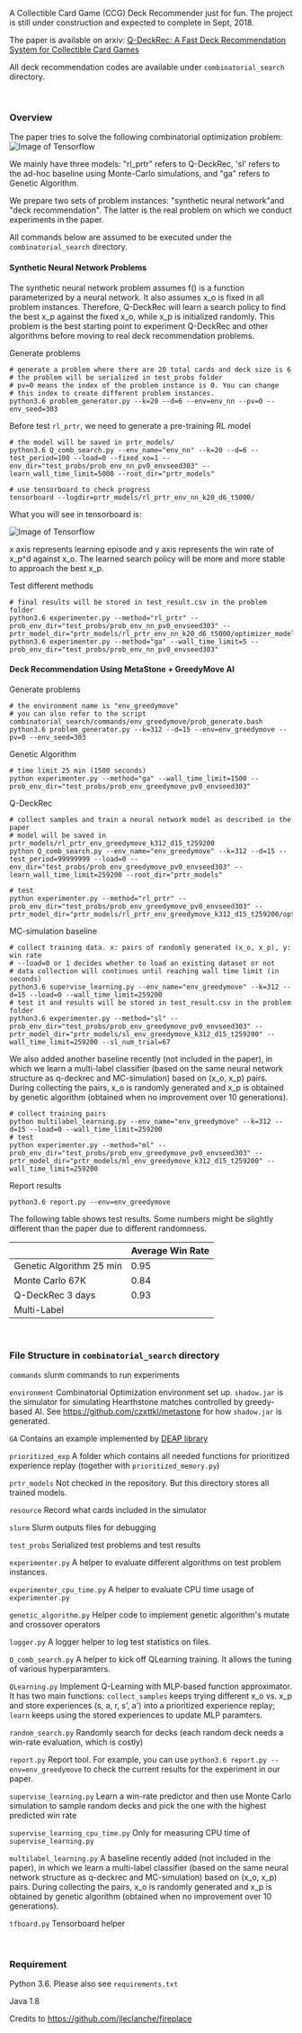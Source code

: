 A Collectible Card Game (CCG) Deck Recommender just for fun. The project is still under construction and expected to complete in Sept, 2018.

The paper is available on arxiv: [Q-DeckRec: A Fast Deck Recommendation System for Collectible Card Games](https://arxiv.org/abs/1806.09771)

All deck recommendation codes are available under `combinatorial_search` directory.

<br>

### Overview

The paper tries to solve the following combinatorial optimization problem:
![Image of Tensorflow](combinatorial_search/resource/obj.png)

We mainly have three models: "rl_prtr" refers to Q-DeckRec, 'sl' refers to the ad-hoc baseline using Monte-Carlo simulations, and "ga" refers to Genetic Algorithm.

We prepare two sets of problem instances: "synthetic neural network"and "deck recommendation". The latter is the real problem on which we conduct experiments in the paper.

All commands below are assumed to be executed under the `combinatorial_search` directory.
#### Synthetic Neural Network Problems 

The synthetic neural network problem assumes f() is a function parameterized by a neural network. It also assumes x_o is fixed in all problem instances. Therefore, Q-DeckRec will learn a search policy to find the best x_p against the fixed x_o, while x_p is initialized randomly. This problem is the best starting point to experiment Q-DeckRec and other algorithms before moving to real deck recommendation problems.

Generate problems
```
# generate a problem where there are 20 total cards and deck size is 6
# the problem will be serialized in test_probs folder
# pv=0 means the index of the problem instance is 0. You can change 
# this index to create different problem instances.
python3.6 problem_generator.py --k=20 --d=6 --env=env_nn --pv=0 --env_seed=303
```

Before test `rl_prtr`, we need to generate a pre-training RL model
```
# the model will be saved in prtr_models/
python3.6 Q_comb_search.py --env_name="env_nn" --k=20 --d=6 --test_period=100 --load=0 --fixed_xo=1 --env_dir="test_probs/prob_env_nn_pv0_envseed303" --learn_wall_time_limit=5000 --root_dir="prtr_models"

# use tensorboard to check progress
tensorboard --logdir=prtr_models/rl_prtr_env_nn_k20_d6_t5000/
```

What you will see in tensorboard is:

![Image of Tensorflow](combinatorial_search/resource/tf_res.png)

x axis represents learning episode and y axis represents the win rate of x_p^d against x_o. The learned search policy will be more and more stable to approach the best x_p.


Test different methods
```
# final results will be stored in test_result.csv in the problem folder
python3.6 experimenter.py --method="rl_prtr" --prob_env_dir="test_probs/prob_env_nn_pv0_envseed303" --prtr_model_dir="prtr_models/rl_prtr_env_nn_k20_d6_t5000/optimizer_model_fixedxoTrue/qlearning"
python3.6 experimenter.py --method="ga" --wall_time_limit=5 --prob_env_dir="test_probs/prob_env_nn_pv0_envseed303"
```

#### Deck Recommendation Using MetaStone + GreedyMove AI
Generate problems
```
# the environment name is "env_greedymove"
# you can also refer to the script combinatorial_search/commands/env_greedymove/prob_generate.bash
python3.6 problem_generator.py --k=312 --d=15 --env=env_greedymove --pv=0 --env_seed=303
```

Genetic Algorithm
```
# time limit 25 min (1500 seconds)
python experimenter.py --method="ga" --wall_time_limit=1500 --prob_env_dir="test_probs/prob_env_greedymove_pv0_envseed303"
```

Q-DeckRec
```
# collect samples and train a neural network model as described in the paper
# model will be saved in prtr_models/rl_prtr_env_greedymove_k312_d15_t259200
python Q_comb_search.py --env_name="env_greedymove" --k=312 --d=15 --test_period=99999999 --load=0 --env_dir="test_probs/prob_env_greedymove_pv0_envseed303" --learn_wall_time_limit=259200 --root_dir="prtr_models"

# test
python experimenter.py --method="rl_prtr" --prob_env_dir="test_probs/prob_env_greedymove_pv0_envseed303" --prtr_model_dir="prtr_models/rl_prtr_env_greedymove_k312_d15_t259200/optimizer_model_fixedxoFalse/qlearning" 
```

MC-simulation baseline
```
# collect training data. x: pairs of randomly generated (x_o, x_p), y: win rate
# --load=0 or 1 decides whether to load an existing dataset or not
# data collection will continues until reaching wall time limit (in seconds)
python3.6 supervise_learning.py --env_name="env_greedymove" --k=312 --d=15 --load=0 --wall_time_limit=259200 
# test it and results will be stored in test_result.csv in the problem folder
python3.6 experimenter.py --method="sl" --prob_env_dir="test_probs/prob_env_greedymove_pv0_envseed303" --prtr_model_dir="prtr_models/sl_env_greedymove_k312_d15_t259200" --wall_time_limit=259200 --sl_num_trial=67
```

We also added another baseline recently (not included in the paper), in which we learn a multi-label classifier (based on the same neural network structure as q-deckrec and MC-simulation) based on (x_o, x_p) pairs. During collecting the pairs, x_o is randomly generated and x_p is obtained by genetic algorithm (obtained when no improvement over 10 generations).
```
# collect training pairs
python multilabel_learning.py --env_name="env_greedymove" --k=312 --d=15 --load=0 --wall_time_limit=259200 
# test
python experimenter.py --method="ml" --prob_env_dir="test_probs/prob_env_greedymove_pv0_envseed303" --prtr_model_dir="prtr_models/ml_env_greedymove_k312_d15_t259200" --wall_time_limit=259200
```
 

Report results
```
python3.6 report.py --env=env_greedymove
```
The following table shows test results. Some numbers might be slightly different than the paper due to different randomness. 

|                          | Average Win Rate |
|--------------------------|------------------|
| Genetic Algorithm 25 min | 0.95             |
| Monte Carlo 67K          | 0.84             |
| Q-DeckRec 3 days         | 0.93             |
| Multi-Label              |                  |

<br>

### File Structure in `combinatorial_search` directory

`commands`
slurm commands to run experiments

`environment`
Combinatorial Optimization environment set up. `shadow.jar` is the simulator for simulating Hearthstone matches controlled by greedy-based AI.
See https://github.com/czxttkl/metastone for how `shadow.jar` is generated.

`GA`
Contains an example implemented by [DEAP library](https://github.com/DEAP/deap)

`prioritized_exp`
A folder which contains all needed functions for prioritized experience replay (together with `prioritized_memory.py`)

`prtr_models`
Not checked in the repository. But this directory stores all trained models.

`resource`
Record what cards included in the simulator

`slurm`
Slurm outputs files for debugging

`test_probs`
Serialized test problems and test results

`experimenter.py`
A helper to evaluate different algorithms on test problem instances.

`experimenter_cpu_time.py`
A helper to evaluate CPU time usage of `experimenter.py`

`genetic_algorithm.py`
Helper code to implement genetic algorithm's mutate and crossover operators

`logger.py`
A logger helper to log test statistics on files.

`Q_comb_search.py`
A helper to kick off QLearning training. It allows the tuning of various hyperparamters.

`QLearning.py`
Implement Q-Learning with MLP-based function approximator. It has two main functions: `collect_samples` keeps trying different x_o vs. x_p and store experiences (s, a, r, s', a') into a prioritized experience replay; `learn` keeps using the stored experiences to update MLP paramters.

`random_search.py`
Randomly search for decks (each random deck needs a win-rate evaluation, which is costly)

`report.py`
Report tool. For example, you can use `python3.6 report.py --env=env_greedymove` to check the current results for the experiment in our paper.

`supervise_learning.py`
Learn a win-rate predictor and then use Monte Carlo simulation to sample random decks and pick the one with the highest predicted win rate

`supervise_learning_cpu_time.py`
Only for measuring CPU time of `supervise_learning.py`

`multilabel_learning.py`
A baseline recently added (not included in the paper), in which we learn a multi-label classifier (based on the same neural network structure as q-deckrec and MC-simulation) based on (x_o, x_p) pairs. During collecting the pairs, x_o is randomly generated and x_p is obtained by genetic algorithm (obtained when no improvement over 10 generations).

`tfboard.py`
Tensorboard helper



<br>

### Requirement

Python 3.6. Please also see `requirements.txt`

Java 1.8

Credits to https://github.com/jleclanche/fireplace
